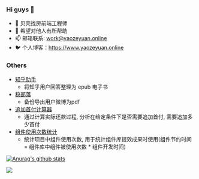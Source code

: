 ### Hi guys 👋

- 🔭 贝壳找房前端工程师
- 🌱 希望对他人有所帮助
- 📫 邮箱联系: work@yaozeyuan.online
- 🐦 个人博客：https://www.yaozeyuan.online

### Others

- [知乎助手](https://www.yaozeyuan.online/zhihuhelp/)
  - 将知乎用户回答整理为 epub 电子书
- [稳部落](https://www.yaozeyuan.online/stablog/)
  -  备份导出用户微博为pdf
- [追加首付计算器](http://www.yaozeyuan.online/additional_down_payment_calculator/)
  -  通过计算实际还款过程, 分析在给定条件下是否需要追加首付, 需要追加多少首付 
- [组件使用次数统计](https://github.com/YaoZeyuan/parse_component_by_babel)
  -  统计项目中组件使用次数, 用于统计组件库提效成果时使用(组件节约时间 = 组件库中组件被使用次数 * 组件开发时间) 

[![Anurag's github stats](https://github-readme-stats.vercel.app/api?username=yaozeyuan&theme=dracula&hide=commits)](https://github.com/anuraghazra/github-readme-stats)

<img src="https://visitor-badge.glitch.me/badge?page_id=yaozeyuan" />

